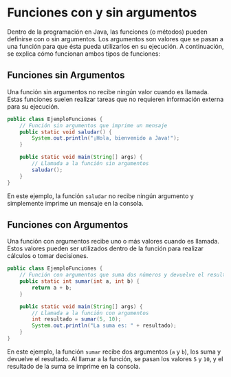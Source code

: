 # Funciones con y sin argumentos

Dentro de la programación en Java, las funciones (o métodos) pueden definirse con o sin argumentos. Los argumentos son
valores que se pasan a una función para que ésta pueda utilizarlos en su ejecución. A continuación, se explica cómo
funcionan ambos tipos de funciones:

## Funciones sin Argumentos

Una función sin argumentos no recibe ningún valor cuando es llamada. Estas funciones suelen realizar tareas que no
requieren información externa para su ejecución.

```java
public class EjemploFunciones {
    // Función sin argumentos que imprime un mensaje
    public static void saludar() {
        System.out.println("¡Hola, bienvenido a Java!");
    }

    public static void main(String[] args) {
        // Llamada a la función sin argumentos
        saludar();
    }
}
```

En este ejemplo, la función `saludar` no recibe ningún argumento y simplemente imprime un mensaje en la consola.

## Funciones con Argumentos

Una función con argumentos recibe uno o más valores cuando es llamada. Estos valores pueden ser utilizados dentro de la
función para realizar cálculos o tomar decisiones.

```java
public class EjemploFunciones {
    // Función con argumentos que suma dos números y devuelve el resultado
    public static int sumar(int a, int b) {
        return a + b;
    }

    public static void main(String[] args) {
        // Llamada a la función con argumentos
        int resultado = sumar(5, 10);
        System.out.println("La suma es: " + resultado);
    }
}
```

En este ejemplo, la función `sumar` recibe dos argumentos (`a` y `b`), los suma y devuelve el resultado. Al llamar a la
función, se pasan los valores `5` y `10`, y el resultado de la suma se imprime en la consola.